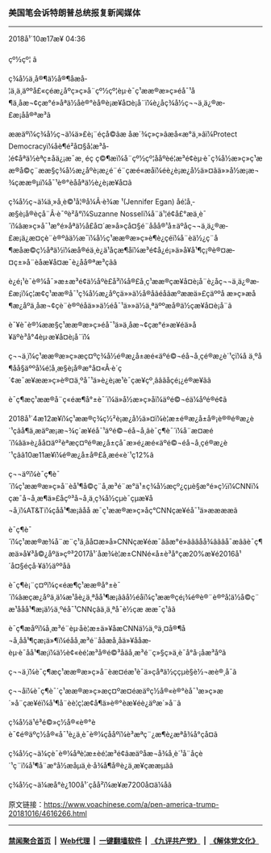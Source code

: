### 美国笔会诉特朗普总统报复新闻媒体
------------------------

<div class="published">
 <span class="date" title="ä¸­å½æ¶é´">
  <time datetime="2018-10-17T04:36:43+08:00">
   2018å¹´10æ17æ¥ 04:36
  </time>
 </span>
</div>
<br/>
<div class="wsw">
 <span class="dateline">
  çº½çº¦ â
 </span>
 <p>
  ç¾å½ä¸å®¶ä½å®¶åæå­¦ä¸ä¸äººå£«çéæ¿åºç»ç»å¨çº½çº¦èµ·è¯ç¹ææ®æ»ç»éå¯¹å¶ä¸åæ¬¢çæ°é»åªä½åè®°èå®è¡æ¥å¤è¡å¨ï¼è¿åç¾å½ç¬¬ä¸ä¿®æ­£æ¡åå®ªæ³ã
 </p>
 <p>
  ææäºï¼ç¾å½ç¬ä¼ä»£è¡¨éçå©ãæ åæ´¾ç»ç»âæå«æ°ä¸»âï¼Protect Democracyï¼åè¶é²å¤§å­¦æ³å­¦é¢åªä½èªç±åä¿¡æ¯æ¸ éç ç©¶æï¼å¨çº½çº¦ååºèé¦æ³é¢èµ·è¯ç¾å½æ»ç»ç¹ææ®å©ç¨ææ§ç¾å½æ¿åºè¡æ¿é¨é¨çæé«æåï¼éè¿è¡æ¿å½ä»¤ãä»»å½æ¡æ¬¾ç­ææ®µï¼å¯¹è®°èååªä½è¿è¡æ¥å¤ã
 </p>
 <p>
  ç¾å½ç¬ä¼ä¸»å¸­è©¹å¦®å¼Â·è¾æ ¹(Jennifer Egan) åé¦å¸­æ§è¡å®èçå¨Â·è¯ºè²å°ï¼Suzanne Nosselï¼å¨ä¹¦é¢å£°æä¸­è¯´ï¼âæ»ç»å¯¹æ°é»åªä½å£å¤´æ»å»çå¤§é¨ååå®¹å±äºåç¬¬ä¸ä¿®æ­£æ¡ä¿æ¤çè¨è®ºãä½æ¯ï¼å½ç¹ææ®æ»ç»è¶è¿çéï¼å¨èä½¿ç¨å¶æåæ©ç½åªä½ï¼æå®éä¸è¿ä¹åçæ¶åï¼æ³é¢å¿é¡»ä»å¥å¹¶ç¡®è®¤æ­¤ç±»å¨èåæ¥å¤æ¯è¿åå®ªæ³çãâ
 </p>
 <p>
  è¿é¡¹è¯è®¼å¯»æ±æ³é¢ä½åºè£å³ï¼å®£å¸ç¹ææ®çæ¥å¤è¡å¨è¿åç¬¬ä¸ä¿®æ­£æ¡ï¼ç¦æ­¢ç¹ææ®å¯¹ç¾å½æ¿åºçä»»ä½å®åãéåãæºææä»£çäººå æ»ç»æå¶æ¿åºä¸åæ¬¢çè¨è®ºéåä»»ä½éå¯¹ä»»ä½ä¸ªäººæå®ä½çæ¥å¤è¡å¨ã
 </p>
 <p>
  è¯¥è¯è®¼ææ§ç¹ææ®æ»ç»éå¯¹ä»ä¸åæ¬¢çæ°é»æ¥éä»å¥äºè³å°4èµ·æ¥å¤è¡å¨ï¼
 </p>
 <p>
  ç¬¬ä¸ï¼ç¹ææ®æ»ç»æç¤ºç¾å½é®æ¿å±æé«äºé©¬éå¬å¸çé®æ¿è´¹çï¼å ä¸ºå¶åå§äººå¼é¦å¸­æ§è¡å®æ°å¤«Â·è´ç´¢æ¯æ¥ææ»ç»è®¤ä¸ºå¯¹ä»è¿è¡æ¹è¯çæ¥çº¸ââãåçé¡¿é®æ¥ãã
 </p>
 <p>
  è¯ç¶æç¹ææ®å¨ç«éæ¶å°±è¯´ï¼ä»å½æ»ç»åï¼äºé©¬éä¼åºé®é¢ã
 </p>
 <p>
  2018å¹´4æ12æ¥ï¼ç¹ææ®ç­¾ç½²è¡æ¿å½ä»¤ï¼è¦æ±é®æ¿å±å®¡è®®é®æ¿è´¹çãå¶ä¸­æäºæ¡æ¬¾ç´æ¥éå¯¹äºé©¬éå¬å¸ãè¯ç¶è¯´ï¼å¨æ­¤æé´ï¼âä»è¿åå¤äº²èªæç¤ºé®æ¿å±çå¯æ»é¿æé«äºé©¬éå¬å¸çé®æ¿è´¹çâã10æ11æ¥ï¼é®æ¿å±å®£å¸æé«è´¹ç12%ã
 </p>
 <p>
  ç¬¬äºï¼è¯ç¶è¯´ï¼ç¹ææ®æ»ç»å¨èå¹¶å©ç¨å¸æ³é¨æ°ä¹±ç¾å½æçº¿çµè§æ°é»ç½ï¼CNNï¼çæ¯å¬å¸æ¶ä»£åçº³å¬å¸ä¸ç¾å½çµè¯çµæ¥å¬å¸ï¼AT&amp;Tï¼çåå¹¶æ¡ãåå æ¯ç¹ææ®æ»ç»åç°CNNçæ¥éå¯¹ä»ææææã
 </p>
 <p>
  è¯ç¶è¯´ï¼ç¹ææ®æ¾å¨æ¨ç¹ä¸åå¤æ»å»CNNçæ¥éæ¯âåæ°é»âãâåå¾âãâå¯æâãè¯ç¶æä»å¥³å©¿åºä»çº³2017å¹´åæ¾è¦æ±CNNé«å±è³å°çæ20%æ¥é2016å¹´å¤§éçå·¥ä½äººåã
 </p>
 <p>
  è¯ç¶è¡¨ç¤ºï¼ç«éæ¶ç¹ææ®å°±è¯´ï¼âæçæ¿åºä¸ä¼æ¹åè¿ä¸ªåå¹¶æ¡ãâå½éåï¼ç¹ææ®çé¡¾é®è®¨è®ºå¦ä½å©ç¨æ¹ååå¹¶æ¡ä½ä¸ºéå¯¹CNNçâä¸ä¸ªå¯è½çæ ææ¯ç¹âã
 </p>
 <p>
  è¯ç¶æåºï¼å¸æ³é¨èµ·åè¦æ±ä»¥åæCNNä½ä¸ºä¸¤å®¶å¬å¸åå¹¶çæ¡ä»¶ï¼éåå¸æ³é¨ååæ­å¸åä»¥ååæ­èµ·è¯åå¹¶æ¡ï¼ä½è¢«èé¦æ³å®é©³åãå¸æ³é¨ç»§ç»­ä¸è¯å°å·¡åæ³åº­ã
 </p>
 <p>
  ç¬¬ä¸ï¼è¯ç¶æç¹ææ®æ»ç»å¨èæ¤éæ¹è¯ä»çåªä½ççµè§è½¬æ­è®¸å¯ã
 </p>
 <p>
  ç¬¬åï¼è¯ç¶è¯´ç¹ææ®æ»ç»æç¤ºæ¤éæäºç½å®«è®°èå¯¹æ»ç»æ´»å¨çæ¥éï¼å¹¶å¨èè¦ç¦æ­¢å¶ä»è®°èæ¥éè¿äºæ´»å¨ã
 </p>
 <p>
  ç¾å½ä¹é³é©»ç½å®«è®°èè¯¢é®äºç½å®«å¯¹è¿ä¸è¯è®¼çååºï¼è³æªç¨¿æ¶è¿æªå¾å°ç­å¤ã
 </p>
 <p>
  ç¾å½ç¬ä¼çè¯è®¼åªè¦æ±èé¦æ³é¢âæäºåæ¬å¾å¸è´¹å¨åçè´¹ç¨ï¼å¹¶å¨æ°å½æåµä¸è·å¾å¶å®è¿ä¸æ­¥çææµãâ
 </p>
 <p>
  ç¾å½ç¬ä¼æå°è¿100å¹´çåå²ï¼æ¥æ7200å¤ä¼åã
 </p>
</div>

原文链接：https://www.voachinese.com/a/pen-america-trump-20181016/4616266.html


------------------------
#### [禁闻聚合首页](https://github.com/gfw-breaker/banned-news/blob/master/README.md) &nbsp;|&nbsp; [Web代理](https://github.com/gfw-breaker/open-proxy/blob/master/README.md) &nbsp;|&nbsp;  [一键翻墙软件](https://github.com/gfw-breaker/nogfw/blob/master/README.md) &nbsp;|&nbsp; [《九评共产党》](https://github.com/gfw-breaker/9ping.md/blob/master/README.md#九评之一评共产党是什么) &nbsp;|&nbsp; [《解体党文化》](https://github.com/gfw-breaker/jtdwh.md/blob/master/README.md#绪论)